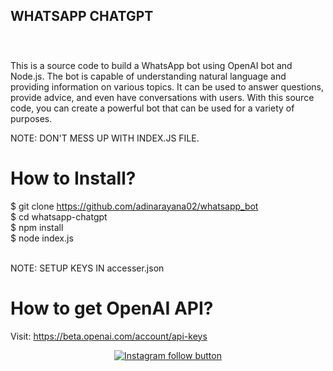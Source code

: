 <h2>WHATSAPP CHATGPT</h2>
<h4<Author : Adinarayana Thota</h4>
<br>
<h3></h3>This is a source code to build a WhatsApp bot using OpenAI bot and Node.js. The bot is capable of understanding natural language and providing information on various topics. It can be used to answer questions, provide advice, and even have conversations with users. With this source code, you can create a powerful bot that can be used for a variety of purposes. </h3>
<br>

NOTE: DON'T MESS UP WITH INDEX.JS FILE. <br>

# How to Install? 
$ git clone https://github.com/adinarayana02/whatsapp_bot <br>
$ cd whatsapp-chatgpt <br>
$ npm install <br>
$ node index.js <br>

<br> NOTE: SETUP KEYS IN accesser.json


# How to get OpenAI API?
Visit: https://beta.openai.com/account/api-keys

<div align="center">
  <a href="https://www.instagram.com/adinarayan02/">
    <img src="https://img.shields.io/badge/Follow%20%40harshitethic-Follow%20on%20Instagram-833AB4?logo=instagram&style=for-the-badge" alt="Instagram follow button">
  </a>
</div>
